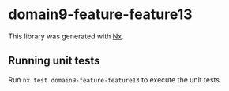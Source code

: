 # domain9-feature-feature13

This library was generated with [Nx](https://nx.dev).

## Running unit tests

Run `nx test domain9-feature-feature13` to execute the unit tests.
